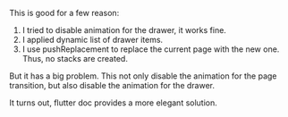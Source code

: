 This is good for a few reason: 
1. I tried to disable animation for the drawer, it works fine. 
2. I applied dynamic list of drawer items.
3. I use pushReplacement to replace the current page with the new one. Thus, no stacks are created.

But it has a big problem.
This not only disable the animation for the page transition, but also disable the animation for the drawer.

It turns out, flutter doc provides a more elegant solution.